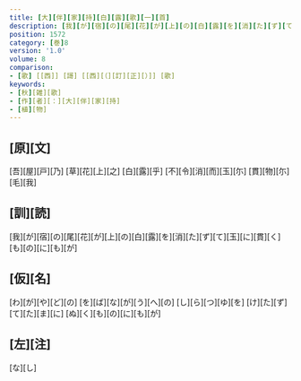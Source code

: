 ```yaml
---
title: [大][伴][家][持][白][露][歌][一][首]
description: [我][が][宿][の][尾][花][が][上][の][白][露][を][消][た][ず][て][玉][に][貫][く][も][の][に][も][が]
position: 1572
category: [巻]8
version: '1.0'
volume: 8
comparison:
- [歌] [[西]] [謌] [[西][（][訂][正][）]] [歌]
keywords:
- [秋][雑][歌]
- [作][者][：][大][伴][家][持]
- [植][物]
---
```


## [原][文]

[吾][屋][戸][乃] [草][花][上][之] [白][露][乎] [不][令][消][而][玉][尓] [貫][物][尓][毛][我]

## [訓][読]

[我][が][宿][の][尾][花][が][上][の][白][露][を][消][た][ず][て][玉][に][貫][く][も][の][に][も][が]

## [仮][名]

[わ][が][や][ど][の] [を][ば][な][が][う][へ][の] [し][ら][つ][ゆ][を] [け][た][ず][て][た][ま][に] [ぬ][く][も][の][に][も][が]

## [左][注]

[な][し]
